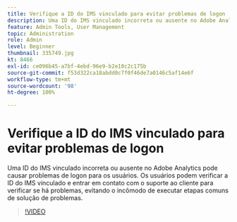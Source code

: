 ```yaml
---
title: Verifique a ID do IMS vinculado para evitar problemas de logon
description: Uma ID do IMS vinculado incorreta ou ausente no Adobe Analytics pode causar problemas de logon para os usuários. Os usuários podem verificar a ID do IMS vinculado e entrar em contato com o suporte ao cliente para verificar se há problemas, evitando o incômodo de executar etapas comuns de solução de problemas.
feature: Admin Tools, User Management
topic: Administration
role: Admin
level: Beginner
thumbnail: 335749.jpg
kt: 8466
exl-id: ce096b45-a7bf-4ebd-96e9-b2e10c2c175b
source-git-commit: f53d322ca18abdd0c7f0f46de7a0146c5af14e6f
workflow-type: tm+mt
source-wordcount: '98'
ht-degree: 100%

---
```


# Verifique a ID do IMS vinculado para evitar problemas de logon

Uma ID do IMS vinculado incorreta ou ausente no Adobe Analytics pode causar problemas de logon para os usuários. Os usuários podem verificar a ID do IMS vinculado e entrar em contato com o suporte ao cliente para verificar se há problemas, evitando o incômodo de executar etapas comuns de solução de problemas.


>[!VIDEO](https://video.tv.adobe.com/v/335749/?quality=12&learn=on)
